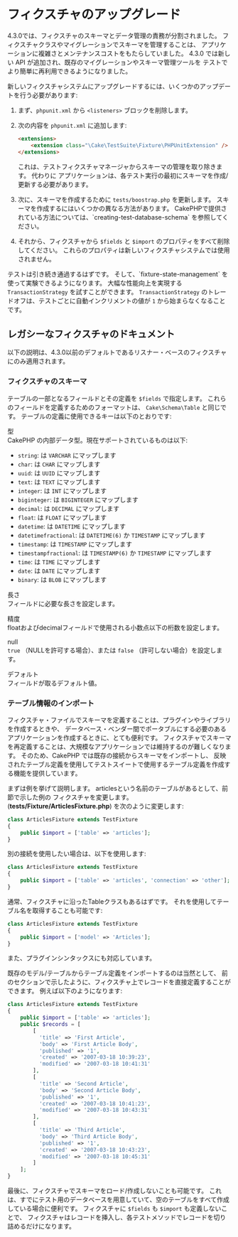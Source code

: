 # フィクスチャのアップグレード

4.3.0では、フィクスチャのスキーマとデータ管理の責務が分割されました。
フィクスチャクラスやマイグレーションでスキーマを管理することは、
アプリケーションに複雑さとメンテナンスコストをもたらしていました。
4.3.0 では新しい API が追加され、既存のマイグレーションやスキーマ管理ツールを
テストでより簡単に再利用できるようになりました。

新しいフィクスチャシステムにアップグレードするには、いくつかのアップデートを行う必要があります:

1.  まず、`phpunit.xml` から `<listeners>` ブロックを削除します。

2.  次の内容を `phpunit.xml` に追加します:

    ``` html
    <extensions>
        <extension class="\Cake\TestSuite\Fixture\PHPUnitExtension" />
    </extensions>
    ```

    これは、テストフィクスチャマネージャからスキーマの管理を取り除きます。
    代わりに アプリケーションは、各テスト実行の最初にスキーマを作成/更新する必要があります。

3.  次に、スキーマを作成するために `tests/boostrap.php` を更新します。
    スキーマを作成するにはいくつかの異なる方法があります。
    CakePHPで提供されている方法については、\`creating-test-database-schema\` を参照してください。

4.  それから、フィクスチャから `$fields` と `$import` のプロパティをすべて削除してください。
    これらのプロパティは新しいフィクスチャシステムでは使用されません。

テストは引き続き通過するはずです。
そして、\`fixture-state-management\` を使って実験できるようになります。
大幅な性能向上を実現する `TransactionStrategy` を試すことができます。
`TransactionStrategy` のトレードオフは、テストごとに自動インクリメントの値が `1` から始まらなくなることです。

## レガシーなフィクスチャのドキュメント

以下の説明は、4.3.0以前のデフォルトであるリスナー・ベースのフィクスチャにのみ適用されます。

### フィクスチャのスキーマ

テーブルの一部となるフィールドとその定義を `$fields` で指定します。
これらのフィールドを定義するためのフォーマットは、 `Cake\Schema\Table` と同じです。
テーブルの定義に使用できるキーは以下のとおりです:

型  
CakePHP の内部データ型。現在サポートされているものは以下:

- `string`: は `VARCHAR` にマップします
- `char`: は `CHAR` にマップします
- `uuid`: は `UUID` にマップします
- `text`: は `TEXT` にマップします
- `integer`: は `INT` にマップします
- `biginteger`: は `BIGINTEGER` にマップします
- `decimal`: は `DECIMAL` にマップします
- `float`: は `FLOAT` にマップします
- `datetime`: は `DATETIME` にマップします
- `datetimefractional`: は `DATETIME(6)` か `TIMESTAMP` にマップします
- `timestamp`: は `TIMESTAMP` にマップします
- `timestampfractional`: は `TIMESTAMP(6)` か `TIMESTAMP` にマップします
- `time`: は `TIME` にマップします
- `date`: は `DATE` にマップします
- `binary`: は `BLOB` にマップします

長さ  
フィールドに必要な長さを設定します。

精度  
floatおよびdecimalフィールドで使用される小数点以下の桁数を設定します。

null  
`true` （NULLを許可する場合）、または `false` （許可しない場合）を設定します。

デフォルト  
フィールドが取るデフォルト値。

### テーブル情報のインポート

フィクスチャ・ファイルでスキーマを定義することは、プラグインやライブラリを作成するときや、
データベース・ベンダー間でポータブルにする必要のあるアプリケーションを作成するときに、とても便利です。
フィクスチャでスキーマを再定義することは、大規模なアプリケーションでは維持するのが難しくなります。
そのため、CakePHP では既存の接続からスキーマをインポートし、
反映されたテーブル定義を使用してテストスイートで使用するテーブル定義を作成する機能を提供しています。

まずは例を挙げて説明します。
articlesという名前のテーブルがあるとして、前節で示した例の フィクスチャを変更します。
(**tests/Fixture/ArticlesFixture.php**) を次のように変更します:

``` php
class ArticlesFixture extends TestFixture
{
    public $import = ['table' => 'articles'];
}
```

別の接続を使用したい場合は、以下を使用します:

``` php
class ArticlesFixture extends TestFixture
{
    public $import = ['table' => 'articles', 'connection' => 'other'];
}
```

通常、フィクスチャに沿ったTableクラスもあるはずです。
それを使用してテーブル名を取得することも可能です:

``` php
class ArticlesFixture extends TestFixture
{
    public $import = ['model' => 'Articles'];
}
```

また、プラグインシンタックスにも対応しています。

既存のモデル/テーブルからテーブル定義をインポートするのは当然として、
前のセクションで示したように、フィクスチャ上でレコードを直接定義することができます。
例えば以下のようになります:

``` php
class ArticlesFixture extends TestFixture
{
    public $import = ['table' => 'articles'];
    public $records = [
        [
          'title' => 'First Article',
          'body' => 'First Article Body',
          'published' => '1',
          'created' => '2007-03-18 10:39:23',
          'modified' => '2007-03-18 10:41:31'
        ],
        [
          'title' => 'Second Article',
          'body' => 'Second Article Body',
          'published' => '1',
          'created' => '2007-03-18 10:41:23',
          'modified' => '2007-03-18 10:43:31'
        ],
        [
          'title' => 'Third Article',
          'body' => 'Third Article Body',
          'published' => '1',
          'created' => '2007-03-18 10:43:23',
          'modified' => '2007-03-18 10:45:31'
        ]
    ];
}
```

最後に、フィクスチャでスキーマをロード/作成しないことも可能です。
これは、すでにテスト用のデータベースを用意していて、空のテーブルをすべて作成している場合に便利です。
フィクスチャに `$fields` も `$import` も定義しないことで、
フィクスチャはレコードを挿入し、各テストメソッドでレコードを切り詰めるだけになります。
